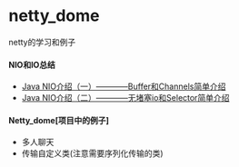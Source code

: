 # netty_dome
netty的学习和例子


#### NIO和IO总结
- [Java NIO介绍（一）————Buffer和Channels简单介绍](http://blog.csdn.net/qq_25673113/article/details/53203692)
- [Java NIO介绍（二）————无堵塞io和Selector简单介绍](http://blog.csdn.net/qq_25673113/article/details/53284732)


#### Netty_dome[项目中的例子]
- 多人聊天
- 传输自定义类(注意需要序列化传输的类)
